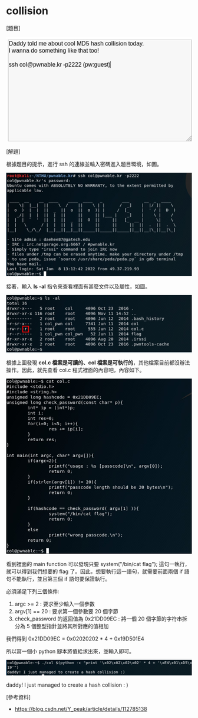 # collision

[題目]

![image](https://github.com/PenguinBear-cyber/The-Attack-and-Defense-of-Computer/blob/main/Practice/LAB4/image/collision_topic.jpg)

[解題]

根據題目的提示，進行 ssh 的連線並輸入密碼進入題目環境，如圖。

![image](https://github.com/PenguinBear-cyber/The-Attack-and-Defense-of-Computer/blob/main/Practice/LAB4/image/collision_run.jpg)

接著，輸入 **ls -al** 指令來查看裡面有甚麼文件以及屬性，如圖。

![image](https://github.com/PenguinBear-cyber/The-Attack-and-Defense-of-Computer/blob/main/Practice/LAB4/image/collision_ls.jpg)

根據上圖發現 **col.c 檔案是可讀的、col 檔案是可執行的**，其他檔案目前都沒辦法操作。因此，就先查看 col.c 程式裡面的內容吧，內容如下。

![image](https://github.com/PenguinBear-cyber/The-Attack-and-Defense-of-Computer/blob/main/Practice/LAB4/image/collision_cat.jpg)

看到裡面的 main function 可以發現只要 system("/bin/cat flag"); 這句一執行，就可以得到我們想要的 flag 了。因此，想要執行這一語句，就需要前面兩個 if 語句不能執行，並且第三個 if 語句要保證執行。

必須滿足下列三個條件:
1. argc >= 2 : 要求至少輸入一個參數
2. argv[1] == 20 : 要求第一個參數要 20 個字節
3. check_password 的返回值為 0x21DD09EC : 將一個 20 個字節的字符串拆分為 5 個整型指針並將其所對應的值相加

我們得到 0x21DD09EC = 0x02020202 * 4 + 0x19D501E4

所以寫一個小 python 腳本將值給求出來，並輸入即可。

![image](https://github.com/PenguinBear-cyber/The-Attack-and-Defense-of-Computer/blob/main/Practice/LAB4/image/collision_final.jpg)

daddy! I just managed to create a hash collision : )

[參考資料]
* https://blog.csdn.net/Y_peak/article/details/112785138
